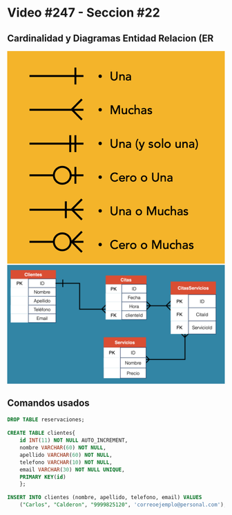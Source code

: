 # Video #247 - Seccion #22

## Cardinalidad y Diagramas Entidad Relacion (ER

![Simbologia Cardinalidad](img/ER_y_Cardinalidad/simbologiaCardinalidad.png)
![Diragrama Entidad Relacion](img/ER_y_Cardinalidad/DiagramaERTablas.png)

## Comandos usados

```sql
DROP TABLE reservaciones;
```

```sql
CREATE TABLE clientes{
    id INT(11) NOT NULL AUTO_INCREMENT,
    nombre VARCHAR(60) NOT NULL,
    apellido VARCHAR(60) NOT NULL,
    telefono VARCHAR(10) NOT NULL,
    email VARCHAR(30) NOT NULL UNIQUE,
    PRIMARY KEY(id)
    };
```

```sql
INSERT INTO clientes (nombre, apellido, telefono, email) VALUES
    ("Carlos", "Calderon", "9999825120", 'correoejemplo@personal.com');
```
